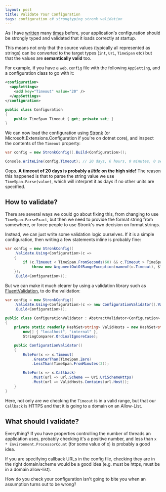 ```yaml
---
layout: post
title: Validate Your Configuration
tags: configuration c# strongtyping stronk validation
---
```


As I have [written](/2016/12/06/strong-type-all-the-configurations/) many [times](/2017/11/09/configuration-composition/) before, your application's configuration should be strongly typed and validated that it loads correctly at startup.

This means not only that the source values (typically all represented as strings) can be converted to the target types (`int`, `Uri`, `TimeSpan` etc) but that the values are **semantically valid** too.

For example, if you have a `web.config` file with the following `AppSetting`, and a configuration class to go with it:

```xml
<configuration>
  <appSettings>
    <add key="Timeout" value="20" />
  </appSettings>
</configuration>
```

```csharp
public class Configuration
{
    public TimeSpan Timeout { get; private set; }
}
```

We can now load the configuration using [Stronk](https://github.com/pondidum/stronk) (or Microsoft.Extensions.Configuration if you're on dotnet core), and inspect the contents of the `Timeout` property:

```csharp
var config = new StronkConfig().Build<Configuration>();

Console.WriteLine(config.Timeout); // 20 days, 0 hours, 0 minutes, 0 seconds
```

Oops.  **A timeout of 20 days is probably a *little* on the high side!**  The reason this happened is that to parse the string value we use `TimeSpan.Parse(value)`, which will interpret it as days if no other units are specified.

## How to validate?

There are several ways we could go about fixing this, from changing to use `TimeSpan.ParseExact`, but then we need to provide the format string from somewhere, or force people to use Stronk's own decision on format strings.

Instead, we can just write some validation logic ourselves.  If it is a simple configuration, then writing a few statements inline is probably fine:

```csharp
var config = new StronkConfig()
    .Validate.Using<Configuration>(c =>
    {
        if (c.Timeout < TimeSpan.FromSeconds(60) && c.Timeout > TimeSpan.Zero)
            throw new ArgumentOutOfRangeException(nameof(c.Timeout), $"Must be greater than 0, and less than 1 minute");
    });
    .Build<Configuration>();
```

But we can make it much clearer by using a validation library such as [FluentValidation](https://github.com/JeremySkinner/FluentValidation), to do the validation:

```csharp
var config = new StronkConfig()
    .Validate.Using<Configuration>(c => new ConfigurationValidator().ValidateAndThrow(c))
    .Build<Configuration>();
```

```csharp
public class ConfigurationValidator : AbstractValidator<Configuration>
{
    private static readonly HashSet<string> ValidHosts = new HashSet<string>(
        new[] { "localhost", "internal" },
        StringComparer.OrdinalIgnoreCase);

    public ConfigurationValidator()
    {
        RuleFor(x => x.Timeout)
            .GreaterThan(TimeSpan.Zero)
            .LessThan(TimeSpan.FromMinutes(2));

        RuleFor(x => x.Callback)
            .Must(url => url.Scheme == Uri.UriSchemeHttps)
            .Must(url => ValidHosts.Contains(url.Host));
    }
}
```

Here, not only are we checking the `Timeout` is in a valid range, but that our `Callback` is HTTPS and that it is going to a domain on an Allow-List.

## What should I validate?

Everything?  If you have properties controlling the number of threads an application uses, probably checking it's a positive number, and less than `x * Environment.ProcessorCount` (for some value of x) is probably a good idea.

If you are specifying callback URLs in the config file, checking they are in the right domain/scheme would be a good idea (e.g. must be https, must be in a domain allow-list).

How do you check your configuration isn't going to bite you when an assumption turns out to be wrong?